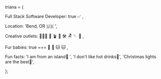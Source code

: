 triana = {

Full Stack Software Developer: true ✅ ,

Location: 'Bend, OR 🇺🇸 ',

Creative outlets: 👩🏽‍💻 🌺 🪴 📝 🛠 🪑 🪡 📸 ,

Fur babies: true === 🐶 🐶 🐱 🐱 ,

Fun facts: 'I am from an island🍍 ', 'I don't like hot drinks🧋', 'Christmas lights are the best🎄',

};
